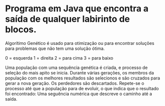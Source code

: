 # Programa em Java que encontra a saída de qualquer labirinto de blocos.
Algorítimo Genético é usado para otimização ou para encontrar soluções para problemas que não tem uma solução ótima.

0 = esquerda
1 = direita
2 = para cima
3 = para baixo

Uma população com uma sequência genética é criada, e processo de seleção do mais apito se inicia.
Durante várias gerações, os membros da população com os melhores resultados são selecionos e são cruzados para gerar a 
nova geração. Os perdedores são descartados.
Repete-se o processo até que a população para de evoluir, o que indica que o resultado foi encontrado: Uma seguência 
numérica que descreve o caminho até a saída.
